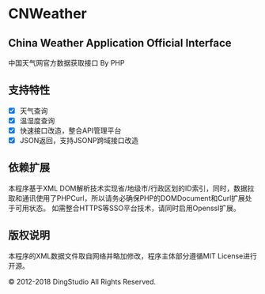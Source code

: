 # CNWeather
## China Weather Application Official Interface
中国天气网官方数据获取接口 By PHP

## 支持特性
- [x] 天气查询
- [x] 温湿度查询
- [x] 快速接口改造，整合API管理平台
- [x] JSON返回，支持JSONP跨域接口改造

## 依赖扩展
本程序基于XML DOM解析技术实现省/地级市/行政区划的ID索引，同时，数据拉取和通讯使用了PHPCurl，所以请务必确保PHP的DOMDocument和Curl扩展处于可用状态。
如需整合HTTPS等SSO平台技术，请同时启用Openssl扩展。

## 版权说明
本程序的XML数据文件取自网络并略加修改，程序主体部分遵循MIT License进行开源。

&copy; 2012-2018 DingStudio All Rights Reserved.
